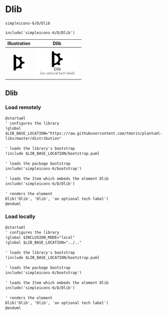 # Dlib


```text
simpleicons-6/D/Dlib
```

```text
include('simpleicons-6/D/Dlib')
```



| Illustration | Dlib |
| :---: | :---: |
| ![illustration for Illustration](../../simpleicons-6/D/Dlib.png) | ![illustration for Dlib](../../simpleicons-6/D/Dlib.Local.png) |




## Dlib

### Load remotely
```plantuml
@startuml
' configures the library
!global $LIB_BASE_LOCATION="https://raw.githubusercontent.com/tmorin/plantuml-libs/master/distribution"

' loads the library's bootstrap
!include $LIB_BASE_LOCATION/bootstrap.puml

' loads the package bootstrap
include('simpleicons-6/bootstrap')

' loads the Item which embeds the element Dlib
include('simpleicons-6/D/Dlib')

' renders the element
Dlib('Dlib', 'Dlib', 'an optional tech label')
@enduml
```

### Load locally
```plantuml
@startuml
' configures the library
!global $INCLUSION_MODE="local"
!global $LIB_BASE_LOCATION="../.."

' loads the library's bootstrap
!include $LIB_BASE_LOCATION/bootstrap.puml

' loads the package bootstrap
include('simpleicons-6/bootstrap')

' loads the Item which embeds the element Dlib
include('simpleicons-6/D/Dlib')

' renders the element
Dlib('Dlib', 'Dlib', 'an optional tech label')
@enduml
```

